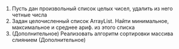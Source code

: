 1. Пусть дан произвольный список целых чисел, удалить из него четные числа
2. Задан целочисленный список ArrayList. Найти минимальное, максимальное и среднее ариф. из этого списка
3. (Дополнительное) Реализовать алгоритм сортировки массива слиянием (Дополнительное)